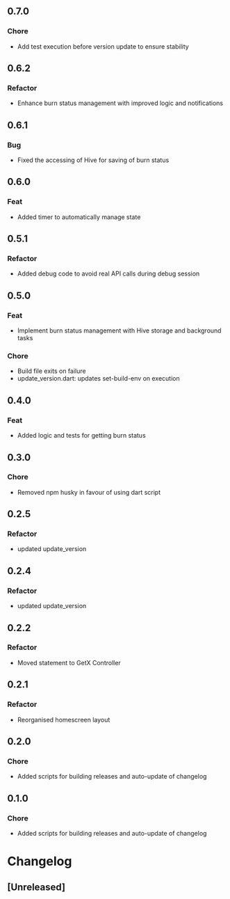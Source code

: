 ## 0.7.0
  
  ### Chore
  
  - Add test execution before version update to ensure stability
  
  ## 0.6.2
  
  ### Refactor
  
  - Enhance burn status management with improved logic and notifications
  
  ## 0.6.1
  
  ### Bug
  
  - Fixed the accessing of Hive for saving of burn status
  
  ## 0.6.0
  
  ### Feat
  
  - Added timer to automatically manage state
  
  ## 0.5.1
  
  ### Refactor
  
  - Added debug code to avoid real API calls during debug session
  
  ## 0.5.0

### Feat

- Implement burn status management with Hive storage and background tasks

### Chore

- Build file exits on failure
- update_version.dart: updates set-build-env on execution

## 0.4.0

### Feat

- Added logic and tests for getting burn status

## 0.3.0

### Chore

- Removed npm husky in favour of using dart script

## 0.2.5

### Refactor

- updated update_version

## 0.2.4

### Refactor

- updated update_version

## 0.2.2

### Refactor

- Moved statement to GetX Controller

## 0.2.1

### Refactor

- Reorganised homescreen layout

## 0.2.0

### Chore

- Added scripts for building releases and auto-update of changelog

## 0.1.0

### Chore

- Added scripts for building releases and auto-update of changelog

# Changelog

## [Unreleased]
